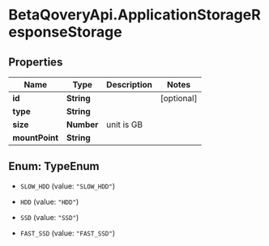 # BetaQoveryApi.ApplicationStorageResponseStorage

## Properties

Name | Type | Description | Notes
------------ | ------------- | ------------- | -------------
**id** | **String** |  | [optional] 
**type** | **String** |  | 
**size** | **Number** | unit is GB | 
**mountPoint** | **String** |  | 



## Enum: TypeEnum


* `SLOW_HDD` (value: `"SLOW_HDD"`)

* `HDD` (value: `"HDD"`)

* `SSD` (value: `"SSD"`)

* `FAST_SSD` (value: `"FAST_SSD"`)




